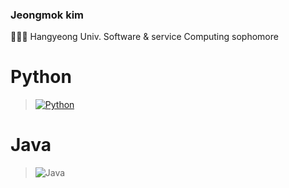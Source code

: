 ### Jeongmok kim
👨🏻‍🎓 Hangyeong Univ. Software & service Computing sophomore

# Python
> [![Python](https://img.shields.io/badge/-Python-3776AB?style=flat-square&logo=Python&logoColor=white)](/Python/README.md)

# Java
> ![Java](https://img.shields.io/badge/-Java-007396?style=flat-square&logo=Java&logoColor=white)
